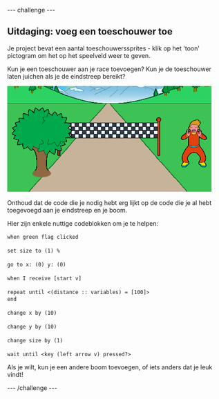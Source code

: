 --- challenge ---

## Uitdaging: voeg een toeschouwer toe

Je project bevat een aantal toeschouwerssprites - klik op het 'toon' pictogram om het op het speelveld weer te geven.

Kun je een toeschouwer aan je race toevoegen? Kun je de toeschouwer laten juichen als je de eindstreep bereikt?

![een toeschouwer in het spel](images/sprint-spectator.png)

Onthoud dat de code die je nodig hebt erg lijkt op de code die je al hebt toegevoegd aan je eindstreep en je boom.

Hier zijn enkele nuttige codeblokken om je te helpen:

```blocks3
when green flag clicked

set size to (1) %

go to x: (0) y: (0)

when I receive [start v]

repeat until <(distance :: variables) = [100]>
end

change x by (10)

change y by (10)

change size by (1)

wait until <key (left arrow v) pressed?>
```

Als je wilt, kun je een andere boom toevoegen, of iets anders dat je leuk vindt!


--- /challenge ---